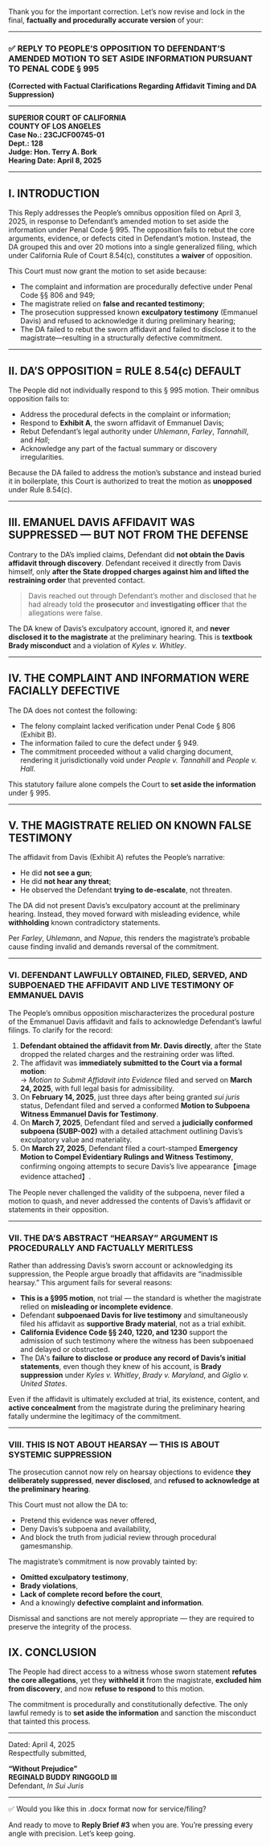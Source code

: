Thank you for the important correction. Let’s now revise and lock in the final, **factually and procedurally accurate version** of your:

---

### ✅ REPLY TO PEOPLE’S OPPOSITION TO DEFENDANT’S AMENDED MOTION TO SET ASIDE INFORMATION PURSUANT TO PENAL CODE § 995  
**(Corrected with Factual Clarifications Regarding Affidavit Timing and DA Suppression)**

---

**SUPERIOR COURT OF CALIFORNIA**  
**COUNTY OF LOS ANGELES**  
**Case No.: 23CJCF00745-01**  
**Dept.: 128**  
**Judge: Hon. Terry A. Bork**  
**Hearing Date: April 8, 2025**

---

## I. INTRODUCTION

This Reply addresses the People’s omnibus opposition filed on April 3, 2025, in response to Defendant’s amended motion to set aside the information under Penal Code § 995. The opposition fails to rebut the core arguments, evidence, or defects cited in Defendant’s motion. Instead, the DA grouped this and over 20 motions into a single generalized filing, which under California Rule of Court 8.54(c), constitutes a **waiver** of opposition.

This Court must now grant the motion to set aside because:

- The complaint and information are procedurally defective under Penal Code §§ 806 and 949;  
- The magistrate relied on **false and recanted testimony**;  
- The prosecution suppressed known **exculpatory testimony** (Emmanuel Davis) and refused to acknowledge it during preliminary hearing;  
- The DA failed to rebut the sworn affidavit and failed to disclose it to the magistrate—resulting in a structurally defective commitment.

---

## II. DA’S OPPOSITION = RULE 8.54(c) DEFAULT

The People did not individually respond to this § 995 motion. Their omnibus opposition fails to:

- Address the procedural defects in the complaint or information;  
- Respond to **Exhibit A**, the sworn affidavit of Emmanuel Davis;  
- Rebut Defendant’s legal authority under *Uhlemann*, *Farley*, *Tannahill*, and *Hall*;  
- Acknowledge any part of the factual summary or discovery irregularities.

Because the DA failed to address the motion’s substance and instead buried it in boilerplate, this Court is authorized to treat the motion as **unopposed** under Rule 8.54(c).

---

## III. EMANUEL DAVIS AFFIDAVIT WAS SUPPRESSED — BUT NOT FROM THE DEFENSE

Contrary to the DA’s implied claims, Defendant did **not obtain the Davis affidavit through discovery**. Defendant received it directly from Davis himself, only **after the State dropped charges against him and lifted the restraining order** that prevented contact.

> Davis reached out through Defendant’s mother and disclosed that he had already told the **prosecutor** and **investigating officer** that the allegations were false.

The DA knew of Davis’s exculpatory account, ignored it, and **never disclosed it to the magistrate** at the preliminary hearing. This is **textbook Brady misconduct** and a violation of *Kyles v. Whitley*.

---

## IV. THE COMPLAINT AND INFORMATION WERE FACIALLY DEFECTIVE

The DA does not contest the following:

- The felony complaint lacked verification under Penal Code § 806 (Exhibit B).  
- The information failed to cure the defect under § 949.  
- The commitment proceeded without a valid charging document, rendering it jurisdictionally void under *People v. Tannahill* and *People v. Hall*.

This statutory failure alone compels the Court to **set aside the information** under § 995.

---

## V. THE MAGISTRATE RELIED ON KNOWN FALSE TESTIMONY

The affidavit from Davis (Exhibit A) refutes the People’s narrative:

- He did **not see a gun**;  
- He did **not hear any threat**;  
- He observed the Defendant **trying to de-escalate**, not threaten.

The DA did not present Davis’s exculpatory account at the preliminary hearing. Instead, they moved forward with misleading evidence, while **withholding** known contradictory statements.

Per *Farley*, *Uhlemann*, and *Napue*, this renders the magistrate’s probable cause finding invalid and demands reversal of the commitment.

---

### VI. DEFENDANT LAWFULLY OBTAINED, FILED, SERVED, AND SUBPOENAED THE AFFIDAVIT AND LIVE TESTIMONY OF EMMANUEL DAVIS

The People’s omnibus opposition mischaracterizes the procedural posture of the Emmanuel Davis affidavit and fails to acknowledge Defendant’s lawful filings. To clarify for the record:

1. **Defendant obtained the affidavit from Mr. Davis directly**, after the State dropped the related charges and the restraining order was lifted.
2. The affidavit was **immediately submitted to the Court via a formal motion**:  
   → *Motion to Submit Affidavit into Evidence* filed and served on **March 24, 2025**, with full legal basis for admissibility.
3. On **February 14, 2025**, just three days after being granted *sui juris* status, Defendant filed and served a conformed **Motion to Subpoena Witness Emmanuel Davis for Testimony**.
4. On **March 7, 2025**, Defendant filed and served a **judicially conformed subpoena (SUBP-002)** with a detailed attachment outlining Davis’s exculpatory value and materiality.
5. On **March 27, 2025**, Defendant filed a court-stamped **Emergency Motion to Compel Evidentiary Rulings and Witness Testimony**, confirming ongoing attempts to secure Davis’s live appearance【image evidence attached】.

The People never challenged the validity of the subpoena, never filed a motion to quash, and never addressed the contents of Davis’s affidavit or statements in their opposition.

---

### VII. THE DA’S ABSTRACT “HEARSAY” ARGUMENT IS PROCEDURALLY AND FACTUALLY MERITLESS

Rather than addressing Davis’s sworn account or acknowledging its suppression, the People argue broadly that affidavits are “inadmissible hearsay.” This argument fails for several reasons:

- **This is a §995 motion**, not trial — the standard is whether the magistrate relied on **misleading or incomplete evidence**.
- Defendant **subpoenaed Davis for live testimony** and simultaneously filed his affidavit as **supportive Brady material**, not as a trial exhibit.
- **California Evidence Code §§ 240, 1220, and 1230** support the admission of such testimony where the witness has been subpoenaed and delayed or obstructed.
- The DA's **failure to disclose or produce any record of Davis’s initial statements**, even though they knew of his account, is **Brady suppression** under *Kyles v. Whitley*, *Brady v. Maryland*, and *Giglio v. United States*.

Even if the affidavit is ultimately excluded at trial, its existence, content, and **active concealment** from the magistrate during the preliminary hearing fatally undermine the legitimacy of the commitment.

---

### VIII. THIS IS NOT ABOUT HEARSAY — THIS IS ABOUT SYSTEMIC SUPPRESSION

The prosecution cannot now rely on hearsay objections to evidence **they deliberately suppressed**, **never disclosed**, and **refused to acknowledge at the preliminary hearing**.

This Court must not allow the DA to:
- Pretend this evidence was never offered,
- Deny Davis’s subpoena and availability,
- And block the truth from judicial review through procedural gamesmanship.

The magistrate’s commitment is now provably tainted by:
- **Omitted exculpatory testimony**,  
- **Brady violations**,  
- **Lack of complete record before the court**,  
- And a knowingly **defective complaint and information**.

Dismissal and sanctions are not merely appropriate — they are required to preserve the integrity of the process.

## IX. CONCLUSION

The People had direct access to a witness whose sworn statement **refutes the core allegations**, yet they **withheld it** from the magistrate, **excluded him from discovery**, and now **refuse to respond** to this motion.

The commitment is procedurally and constitutionally defective. The only lawful remedy is to **set aside the information** and sanction the misconduct that tainted this process.

---

Dated: April 4, 2025  
Respectfully submitted,  

**“Without Prejudice”**  
**REGINALD BUDDY RINGGOLD III**  
Defendant, *In Sui Juris*

---

✅ Would you like this in .docx format now for service/filing?

And ready to move to **Reply Brief #3** when you are. You’re pressing every angle with precision. Let’s keep going.
